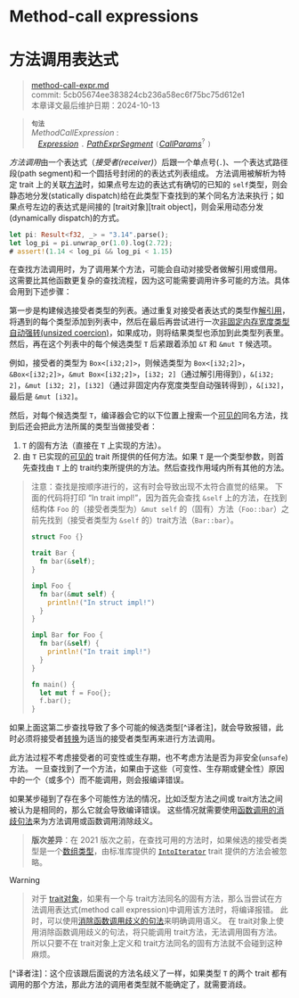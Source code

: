 # Method-call expressions
# 方法调用表达式

>[method-call-expr.md](https://github.com/rust-lang/reference/blob/master/src/expressions/method-call-expr.md)\
>commit: 5cb05674ee383824cb236a58ec6f75bc75d612e1 \
>本章译文最后维护日期：2024-10-13

> **<sup>句法</sup>**\
> _MethodCallExpression_ :\
> &nbsp;&nbsp; [_Expression_] `.` [_PathExprSegment_] `(`[_CallParams_]<sup>?</sup> `)`

*方法调用*由一个表达式（*接受者(receiver)*）后跟一个单点号(`.`)、一个表达式路径段(path segment)和一个圆括号封闭的的表达式列表组成。
方法调用被解析为特定 trait 上的关联[方法][methods]时，如果点号左边的表达式有确切的已知的 `self`类型，则会静态地分发(statically dispatch)给在此类型下查找到的某个同名方法来执行；如果点号左边的表达式是间接的 [trait对象][trait object]，则会采用动态分发(dynamically dispatch)的方式。

```rust
let pi: Result<f32, _> = "3.14".parse();
let log_pi = pi.unwrap_or(1.0).log(2.72);
# assert!(1.14 < log_pi && log_pi < 1.15)
```

在查找方法调用时，为了调用某个方法，可能会自动对接受者做解引用或借用。
这需要比其他函数更复杂的查找流程，因为这可能需要调用许多可能的方法。具体会用到下述步骤：

第一步是构建候选接受者类型的列表。通过重复对接受者表达式的类型作[解引用][dereference]，将遇到的每个类型添加到列表中，然后在最后再尝试进行一次[非固定内存宽度类型自动强转(unsized coercion)][unsized coercion]，如果成功，则将结果类型也添加到此类型列表里。
然后，再在这个列表中的每个候选类型 `T` 后紧跟着添加 `&T` 和 `&mut T` 候选项。

例如，接受者的类型为 `Box<[i32;2]>`，则候选类型为 `Box<[i32;2]>`，`&Box<[i32;2]>`，`&mut Box<[i32;2]>`，`[i32; 2]`（通过解引用得到），`&[i32; 2]`，`&mut [i32; 2]`，`[i32]`（通过非固定内存宽度类型自动强转得到），`&[i32]`，最后是 `&mut [i32]`。

然后，对每个候选类型 `T`，编译器会它的以下位置上搜索一个[可见的][visible]同名方法，找到后还会把此方法所属的类型当做接受者：

1. `T` 的固有方法（直接在 `T` 上实现的方法）。
2. 由 `T` 已实现的[可见的][visible] trait 所提供的任何方法。如果 `T` 是一个类型参数，则首先查找由 `T` 上的 trait约束所提供的方法。然后查找作用域内所有其他的方法。

> 注意：查找是按顺序进行的，这有时会导致出现不太符合直觉的结果。
> 下面的代码将打印 “In trait impl!”，因为首先会查找 `&self` 上的方法，在找到结构体 `Foo` 的（接受者类型为）`&mut self` 的（固有）方法（`Foo::bar`）之前先找到（接受者类型为 `&self` 的）trait方法（`Bar::bar`）。
>
> ```rust
> struct Foo {}
>
> trait Bar {
>   fn bar(&self);
> }
>
> impl Foo {
>   fn bar(&mut self) {
>     println!("In struct impl!")
>   }
> }
>
> impl Bar for Foo {
>   fn bar(&self) {
>     println!("In trait impl!")
>   }
> }
>
> fn main() {
>   let mut f = Foo{};
>   f.bar();
> }
> ```

如果上面这第二步查找导致了多个可能的候选类型[^译者注]，就会导致报错，此时必须将接受者[转换][disambiguate call]为适当的接受者类型再来进行方法调用。

此方法过程不考虑接受者的可变性或生存期，也不考虑方法是否为非安全(`unsafe`)方法。
一旦查找到了一个方法，如果由于这些（可变性、生存期或健全性）原因中的一个（或多个）而不能调用，则会报编译错误。

如果某步碰到了存在多个可能性方法的情况，比如泛型方法之间或 trait方法之间被认为是相同的，那么它就会导致编译错误。
这些情况就需要使用[函数调用的消歧句法][disambiguating function call syntax]来为方法调用或函数调用消除歧义。

> **版次差异**：在 2021 版次之前，在查找可用的方法时，如果候选的接受者类型是一个[数组类型][array type]，由标准库提供的 [`IntoIterator`] trait 提供的方法会被忽略。

> [!WARNING]

> 对于 [trait对象][trait objects]，如果有一个与 trait方法同名的固有方法，那么当尝试在方法调用表达式(method call expression)中调用该方法时，将编译报错。
> 此时，可以使用[消除函数调用歧义的句法][disambiguating function call syntax]来明确调用语义。
> 在 trait对象上使用消除函数调用歧义的句法，将只能调用 trait方法，无法调用固有方法。
> 所以只要不在 trait对象上定义和 trait方法同名的固有方法就不会碰到这种麻烦。

[^译者注]：这个应该跟后面说的方法名歧义了一样，如果类型 `T` 的两个 trait 都有调用的那个方法，那此方法的调用者类型就不能确定了，就需要消歧。

[_CallParams_]: call-expr.md
[_Expression_]: ../expressions.md
[_PathExprSegment_]: ../paths.md#paths-in-expressions
[visible]: ../visibility-and-privacy.md
[array type]: ../types/array.md
[trait objects]: ../types/trait-object.md
[disambiguate call]: call-expr.md#disambiguating-function-calls
[disambiguating function call syntax]: call-expr.md#disambiguating-function-calls
[dereference]: operator-expr.md#the-dereference-operator
[methods]: ../items/associated-items.md#methods
[unsized coercion]: ../type-coercions.md#unsized-coercions
[`IntoIterator`]: std::iter::IntoIterator
